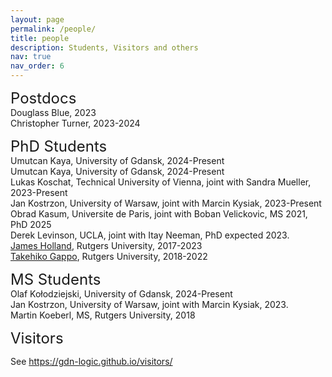 ```yaml
---
layout: page
permalink: /people/
title: people
description: Students, Visitors and others
nav: true
nav_order: 6
---
```


<font size="+2">Postdocs</font><br>
Douglass Blue, 2023<br>
Christopher Turner, 2023-2024<br>

<font size="+2">PhD Students</font><br>
Umutcan Kaya, University of Gdansk, 2024-Present<br>
Umutcan Kaya, University of Gdansk, 2024-Present<br>
Lukas Koschat, Technical University of Vienna, joint with Sandra Mueller, 2023-Present<br>
Jan Kostrzon, University of Warsaw, joint with Marcin Kysiak, 2023-Present<br>
Obrad Kasum, Universite de Paris, joint with Boban Velickovic, MS 2021, PhD 2025<br>
Derek Levinson, UCLA, joint with Itay Neeman, PhD expected 2023.<br>
 <a href="https://sites.math.rutgers.edu/~jch258/ ">James Holland</a>, Rutgers University, 2017-2023<br>
 <a href="https://sites.google.com/view/takehikogappo/home">Takehiko Gappo</a>, Rutgers University, 2018-2022<br>

	
<font size="+2">MS Students</font><br>
Olaf Kołodziejski, University of Gdansk, 2024-Present<br>
Jan Kostrzon, University of Warsaw, joint with Marcin Kysiak, 2023.<br>
Martin Koeberl, MS, Rutgers University, 2018<br>

		
<font size="+2">Visitors</font>

See https://gdn-logic.github.io/visitors/
	
